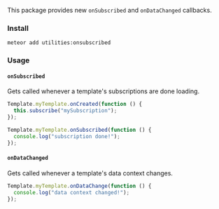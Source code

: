 This package provides new `onSubscribed` and `onDataChanged` callbacks.

### Install

```
meteor add utilities:onsubscribed
```

### Usage

#### `onSubscribed`

Gets called whenever a template's subscriptions are done loading. 

```js
Template.myTemplate.onCreated(function () {
  this.subscribe("mySubscription");
});

Template.myTemplate.onSubscribed(function () {
  console.log("subscription done!");
});
```

#### `onDataChanged`

Gets called whenever a template's data context changes.

```js
Template.myTemplate.onDataChange(function () {
  console.log("data context changed!");
});
```
